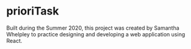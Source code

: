 # prioriTask

Built during the Summer 2020, this project was created by Samantha Whelpley to practice designing and developing a web application using React. 
